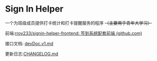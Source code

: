 # Sign In Helper



一个为班级成员提供打卡统计和打卡提醒服务的程序 ~~（主要用于青年大学习）~~ 

前端:[rroy233/signin-helper-frontend: 签到系统配套前端 (github.com)](https://github.com/rroy233/signin-helper-frontend)

接口文档: [devDoc.v1.md](/docs/devDoc.v1.md)

更新日志:[CHANGELOG.md](CHANGELOG.md)

